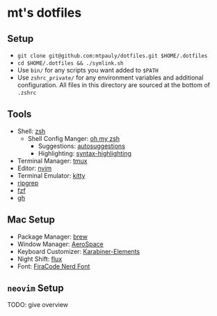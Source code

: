 # mt's dotfiles

## Setup

- `git clone git@github.com:mtpauly/dotfiles.git $HOME/.dotfiles`
- `cd $HOME/.dotfiles && ./symlink.sh`
- Use `bin/` for any scripts you want added to `$PATH`
- Use `zshrc_private/` for any environment variables and additional configuration. All files in this directory are sourced at the bottom of `.zshrc`

## Tools

- Shell: [zsh](https://github.com/ohmyzsh/ohmyzsh/wiki/Installing-ZSH)
    - Shell Config Manger: [oh my zsh](https://github.com/ohmyzsh/ohmyzsh)
        - Suggestions: [autosuggestions](https://github.com/zsh-users/zsh-autosuggestions)
        - Highlighting: [syntax-highlighting](https://github.com/zsh-users/zsh-syntax-highlighting)
- Terminal Manager: [tmux](https://github.com/tmux/tmux)
- Editor: [nvim](https://github.com/neovim/neovim)
- Terminal Emulator: [kitty](https://sw.kovidgoyal.net/kitty/)
- [ripgrep](https://github.com/BurntSushi/ripgrep)
- [fzf](https://github.com/junegunn/fzf)
- [gh](https://github.com/cli/cli)

## Mac Setup

- Package Manager: [brew](https://brew.sh/)
- Window Manager: [AeroSpace](https://github.com/nikitabobko/AeroSpace)
- Keyboard Customizer: [Karabiner-Elements](https://karabiner-elements.pqrs.org)
- Night Shift: [flux](https://justgetflux.com/)
- Font: [FiraCode Nerd Font](https://github.com/ryanoasis/nerd-fonts/tree/master/patched-fonts/FiraCode)

## `neovim` Setup

TODO: give overview

